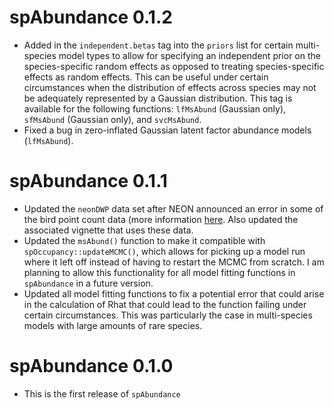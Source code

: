 # spAbundance 0.1.2

+ Added in the `independent.betas` tag into the `priors` list for certain multi-species model types to allow for specifying an independent prior on the species-specific random effects as opposed to treating species-specific effects as random effects. This can be useful under certain circumstances when the distribution of effects across species may not be adequately represented by a Gaussian distribution. This tag is available for the following functions: `lfMsAbund` (Gaussian only), `sfMsAbund` (Gaussian only), and `svcMsAbund`.
+ Fixed a bug in zero-inflated Gaussian latent factor abundance models (`lfMsAbund`). 

# spAbundance 0.1.1

+ Updated the `neonDWP` data set after NEON announced an error in some of the bird point count data (more information [here](https://www.neonscience.org/impact/observatory-blog/bird-point-ids-within-grids-were-transposed-resulting-inaccurate-point). Also updated the associated vignette that uses these data.
+ Updated the `msAbund()` function to make it compatible with `spOccupancy::updateMCMC()`, which allows for picking up a model run where it left off instead of having to restart the MCMC from scratch. I am planning to allow this functionality for all model fitting functions in `spAbundance` in a future version.
+ Updated all model fitting functions to fix a potential error that could arise in the calculation of Rhat that could lead to the function failing under certain circumstances. This was particularly the case in multi-species models with large amounts of rare species. 

# spAbundance 0.1.0

+ This is the first release of `spAbundance`
